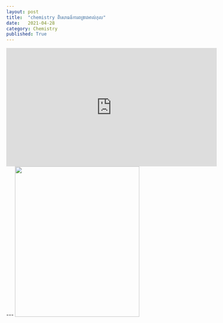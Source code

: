 ```yaml
---
layout: post
title:  "chemistry ពិសោធន៍ការពង្រាវអាល់កុល"
date:   2021-04-28
category: Chemistry
published: True
---
```

<iframe width="560" height="315" src="https://www.youtube.com/embed/8w2vzyDUFRI" title="YouTube video player" frameborder="0" allow="accelerometer; autoplay; clipboard-write; encrypted-media; gyroscope; picture-in-picture" allowfullscreen></iframe>
---
<img width="560" height="600" src="https://media.discordapp.net/attachments/782628811782881310/870894677954535434/photo_2021-07-29_19-38-20.jpg?width=414&amp;height=586" style="width: 331px; height: 400px;">

